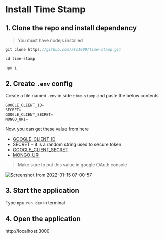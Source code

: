 # Install Time Stamp

## 1. Clone the repo and install dependency
> You must have nodejs installed
```js
git clone https://github.com/ats1999/time-stamp.git

cd time-stamp

npm i
```

## 2. Create `.env` config
Create a file named `.env` in side `time-stamp` and paste the below contents
```js
GOOGLE_CLIENT_ID=
SECRET=
GOOGLE_CLIENT_SECRET=
MONGO_URI=
```

Now, you can get these value from here
- [GOOGLE_CLIENT_ID](https://www.ibm.com/docs/SS6KM6/com.ibm.appconnect.dev.doc/how-to-guides-for-apps/getting-oauth-credentials-for-google-applications.html)
- SECRET - it is a random string used to secure token
- [GOOGLE_CLIENT_SECRET](https://www.ibm.com/docs/SS6KM6/com.ibm.appconnect.dev.doc/how-to-guides-for-apps/getting-oauth-credentials-for-google-applications.html) 
- [MONGO_URI](https://docs.mongodb.com/manual/reference/connection-string/)

> Make sure to put this value in google OAuth console 

![Screenshot from 2022-01-15 07-00-57](https://user-images.githubusercontent.com/54087826/149603795-8292bf94-d6a4-482c-b298-97838925be1a.png)



## 3. Start the application
Type `npm run dev` in terminal

## 4. Open the application 
http://localhost:3000
